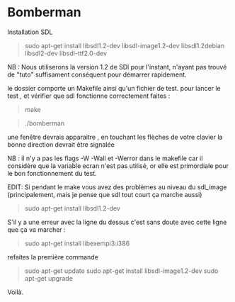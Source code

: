 # Bomberman

Installation SDL

> sudo apt-get install libsdl1.2-dev libsdl-image1.2-dev libsdl1.2debian libsdl2-dev libsdl-ttf2.0-dev

NB : Nous utiliserons la version 1.2 de SDl pour l'instant, n'ayant pas trouvé de "tuto"
suffisament conséquent pour démarrer rapidement.

le dossier comporte un Makefile ainsi qu'un fichier de test.
pour lancer le test , et vérifier que sdl fonctionne correctement faites :
> make

> ./bomberman

une fenêtre devrais apparaitre , en touchant les flèches de votre clavier la bonne direction devrait être signalée

NB : il n'y a pas les flags -W -Wall et -Werror dans le makefile car il considère que la variable ecran n'est pas utilisé,
or elle est primordiale pour le bon fonctionnement du test.

EDIT:
Si pendant le make vous avez des problèmes au niveau du sdl_image (principalement, mais je pense que sdl tout court ça marche aussi)
>sudo apt-get install libsdl1.2-dev

S'il y a une erreur avec la ligne du dessus c'est sans doute avec cette ligne que ça va marcher :
>sudo apt-get install libexempi3:i386

refaites la première commande
>sudo apt-get update
>sudo apt-get install libsdl-image1.2-dev
>sudo apt-get upgrade

Voilà.
